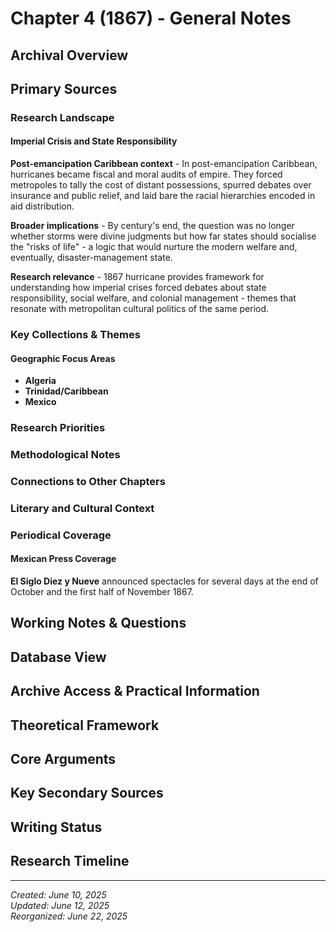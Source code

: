 # Chapter 4 (1867) - General Notes

## Archival Overview

## Primary Sources

### Research Landscape

#### Imperial Crisis and State Responsibility

**Post-emancipation Caribbean context** - In post-emancipation Caribbean, hurricanes became fiscal and moral audits of empire. They forced metropoles to tally the cost of distant possessions, spurred debates over insurance and public relief, and laid bare the racial hierarchies encoded in aid distribution.

**Broader implications** - By century's end, the question was no longer whether storms were divine judgments but how far states should socialise the "risks of life" - a logic that would nurture the modern welfare and, eventually, disaster-management state.

**Research relevance** - 1867 hurricane provides framework for understanding how imperial crises forced debates about state responsibility, social welfare, and colonial management - themes that resonate with metropolitan cultural politics of the same period.

### Key Collections & Themes

#### Geographic Focus Areas

- **Algeria**
- **Trinidad/Caribbean**
- **Mexico**

### Research Priorities

### Methodological Notes

### Connections to Other Chapters

### Literary and Cultural Context

### Periodical Coverage

#### Mexican Press Coverage

**El Siglo Diez y Nueve** announced spectacles for several days at the end of October and the first half of November 1867.

## Working Notes & Questions

## Database View

## Archive Access & Practical Information

## Theoretical Framework

## Core Arguments

## Key Secondary Sources

## Writing Status

## Research Timeline

---

*Created: June 10, 2025*\
*Updated: June 12, 2025*\
*Reorganized: June 22, 2025*